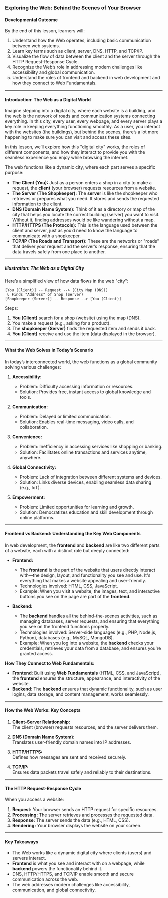 ### **Exploring the Web: Behind the Scenes of Your Browser**

#### **Developmental Outcome**
By the end of this lesson, learners will:
1. Understand how the Web operates, including basic communication between web systems.
2. Learn key terms such as client, server, DNS, HTTP, and TCP/IP.
3. Visualize the flow of data between the client and the server through the HTTP Request-Response Cycle.
4. Recognize the Web’s role in addressing modern challenges like accessibility and global communication.
5. Understand the roles of frontend and backend in web development and how they connect to Web Fundamentals.

---

#### **Introduction: The Web as a Digital World**

Imagine stepping into a digital city, where each website is a building, and the web is the network of roads and communication systems connecting everything. In this city, every user, every webpage, and every server plays a key role in keeping everything functioning smoothly. As a user, you interact with the websites (the buildings), but behind the scenes, there’s a lot more happening to make sure you can visit and access these sites. 

In this lesson, we’ll explore how this "digital city" works, the roles of different components, and how they interact to provide you with the seamless experience you enjoy while browsing the internet.

The web functions like a dynamic city, where each part serves a specific purpose:

- **The Client (You):** Just as a person enters a shop in a city to make a request, the **client** (your browser) requests resources from a website.  
- **The Server (The Shopkeeper):** The **server** is like the shopkeeper who retrieves or prepares what you need. It stores and sends the requested information to the client.
- **DNS (Domain Name System):** Think of it as a directory or map of the city that helps you locate the correct building (server) you want to visit. Without it, finding addresses would be like wandering without a map.
- **HTTP/HTTPS (The Protocols):** This is the language used between the client and server, just as you’d need to know the language to communicate with a shopkeeper.
- **TCP/IP (The Roads and Transport):** These are the networks or "roads" that deliver your request and the server’s response, ensuring that the data travels safely from one place to another.

---

##### **Illustration: The Web as a Digital City**

Here’s a simplified view of how data flows in the web "city":

```plaintext
[You (Client)] -- Request --> [City Map (DNS)]  
 ↳ Finds "Address" of Shop (Server)  
[Shopkeeper (Server)] -- Response --> [You (Client)]  
```

Steps:
1. **You (Client)** search for a shop (website) using the map (DNS).
2. You make a request (e.g., asking for a product).
3. The **shopkeeper (Server)** finds the requested item and sends it back.
4. **You (Client)** receive and use the item (data displayed in the browser).

---

#### **What the Web Solves in Today’s Scenario**

In today’s interconnected world, the web functions as a global community solving various challenges:

1. **Accessibility:**  
   - Problem: Difficulty accessing information or resources.  
   - Solution: Provides free, instant access to global knowledge and tools.

2. **Communication:**  
   - Problem: Delayed or limited communication.  
   - Solution: Enables real-time messaging, video calls, and collaboration.

3. **Convenience:**  
   - Problem: Inefficiency in accessing services like shopping or banking.  
   - Solution: Facilitates online transactions and services anytime, anywhere.

4. **Global Connectivity:**  
   - Problem: Lack of integration between different systems and devices.  
   - Solution: Links diverse devices, enabling seamless data sharing (e.g., IoT).

5. **Empowerment:**  
   - Problem: Limited opportunities for learning and growth.  
   - Solution: Democratizes education and skill development through online platforms.

---

#### **Frontend vs Backend: Understanding the Key Web Components**

In web development, the **frontend** and **backend** are like two different parts of a website, each with a distinct role but deeply connected:

- **Frontend:**  
   - The **frontend** is the part of the website that users directly interact with—the design, layout, and functionality you see and use. It's everything that makes a website appealing and user-friendly.
   - Technologies involved: HTML, CSS, JavaScript.
   - Example: When you visit a website, the images, text, and interactive buttons you see on the page are part of the **frontend**.

- **Backend:**  
   - The **backend** handles all the behind-the-scenes activities, such as managing databases, server requests, and ensuring that everything you see on the frontend functions properly.
   - Technologies involved: Server-side languages (e.g., PHP, Node.js, Python), databases (e.g., MySQL, MongoDB).
   - Example: When you log into a website, the **backend** checks your credentials, retrieves your data from a database, and ensures you're granted access.

**How They Connect to Web Fundamentals:**  
- **Frontend**: Built using **Web Fundamentals** (HTML, CSS, and JavaScript), the **frontend** ensures the structure, appearance, and interactivity of the website.
- **Backend**: The **backend** ensures that dynamic functionality, such as user logins, data storage, and content management, works seamlessly.

---

#### **How the Web Works: Key Concepts**

1. **Client-Server Relationship:**  
   The client (browser) requests resources, and the server delivers them.

2. **DNS (Domain Name System):**  
   Translates user-friendly domain names into IP addresses.

3. **HTTP/HTTPS:**  
   Defines how messages are sent and received securely.

4. **TCP/IP:**  
   Ensures data packets travel safely and reliably to their destinations.

---

#### **The HTTP Request-Response Cycle**

When you access a website:
1. **Request:** Your browser sends an HTTP request for specific resources.
2. **Processing:** The server retrieves and processes the requested data.
3. **Response:** The server sends the data (e.g., HTML, CSS).
4. **Rendering:** Your browser displays the website on your screen.

---

#### **Key Takeaways**

- The Web works like a dynamic digital city where clients (users) and servers interact.
- **Frontend** is what you see and interact with on a webpage, while **backend** powers the functionality behind it.
- DNS, HTTP/HTTPS, and TCP/IP enable smooth and secure communication across the web.
- The web addresses modern challenges like accessibility, communication, and global connectivity.
